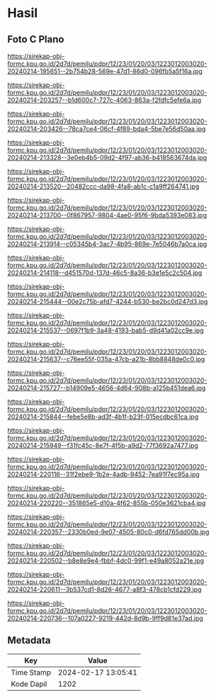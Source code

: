 # Hasil

## Foto C Plano

https://sirekap-obj-formc.kpu.go.id/2d7d/pemilu/pdpr/12/23/01/20/03/1223012003020-20240214-195651--2b754b28-569e-47d1-86d0-096fb5a5f16a.jpg

https://sirekap-obj-formc.kpu.go.id/2d7d/pemilu/pdpr/12/23/01/20/03/1223012003020-20240214-203257--b1d600c7-727c-4063-863a-f2fdfc5efe6a.jpg

https://sirekap-obj-formc.kpu.go.id/2d7d/pemilu/pdpr/12/23/01/20/03/1223012003020-20240214-203426--78ca7ce4-06cf-4f89-bda4-5be7e56d50aa.jpg

https://sirekap-obj-formc.kpu.go.id/2d7d/pemilu/pdpr/12/23/01/20/03/1223012003020-20240214-213328--3e0eb4b5-09d2-4f97-ab36-b418563674da.jpg

https://sirekap-obj-formc.kpu.go.id/2d7d/pemilu/pdpr/12/23/01/20/03/1223012003020-20240214-213520--20482ccc-da98-4fa8-ab1c-c1a9ff264741.jpg

https://sirekap-obj-formc.kpu.go.id/2d7d/pemilu/pdpr/12/23/01/20/03/1223012003020-20240214-213700--0f867957-9804-4ae0-95f6-9bda5393e083.jpg

https://sirekap-obj-formc.kpu.go.id/2d7d/pemilu/pdpr/12/23/01/20/03/1223012003020-20240214-213914--c05345b4-3ac7-4b95-869e-7e5046b7a0ca.jpg

https://sirekap-obj-formc.kpu.go.id/2d7d/pemilu/pdpr/12/23/01/20/03/1223012003020-20240214-214118--d451570d-137d-46c5-8a36-b3e1e5c2c504.jpg

https://sirekap-obj-formc.kpu.go.id/2d7d/pemilu/pdpr/12/23/01/20/03/1223012003020-20240214-215444--00e2c75b-afd7-4244-b530-be2bc0d247d3.jpg

https://sirekap-obj-formc.kpu.go.id/2d7d/pemilu/pdpr/12/23/01/20/03/1223012003020-20240214-215537--0697f1b9-3a48-4193-bab5-d9d41a02cc9e.jpg

https://sirekap-obj-formc.kpu.go.id/2d7d/pemilu/pdpr/12/23/01/20/03/1223012003020-20240214-215637--c76ee55f-035a-47cb-a21b-8bb8848de0c0.jpg

https://sirekap-obj-formc.kpu.go.id/2d7d/pemilu/pdpr/12/23/01/20/03/1223012003020-20240214-215727--b14909e5-4656-4d64-908b-a125b451dea6.jpg

https://sirekap-obj-formc.kpu.go.id/2d7d/pemilu/pdpr/12/23/01/20/03/1223012003020-20240214-215844--febe5e8b-ad3f-4b1f-b23f-015ecdbc61ca.jpg

https://sirekap-obj-formc.kpu.go.id/2d7d/pemilu/pdpr/12/23/01/20/03/1223012003020-20240214-215949--f31fc45c-8e7f-4f5b-a9d2-77f3692a7477.jpg

https://sirekap-obj-formc.kpu.go.id/2d7d/pemilu/pdpr/12/23/01/20/03/1223012003020-20240214-220116--31f2ebe9-1b2e-4adb-9452-7ea91f7ec95a.jpg

https://sirekap-obj-formc.kpu.go.id/2d7d/pemilu/pdpr/12/23/01/20/03/1223012003020-20240214-220220--351865e5-d10a-4f62-855b-050e3621cba4.jpg

https://sirekap-obj-formc.kpu.go.id/2d7d/pemilu/pdpr/12/23/01/20/03/1223012003020-20240214-220357--2330b0ed-9e07-4505-80c0-d6fd765dd00b.jpg

https://sirekap-obj-formc.kpu.go.id/2d7d/pemilu/pdpr/12/23/01/20/03/1223012003020-20240214-220502--b8e8e9e4-fbbf-4dc0-99f1-e49a8052a21e.jpg

https://sirekap-obj-formc.kpu.go.id/2d7d/pemilu/pdpr/12/23/01/20/03/1223012003020-20240214-220611--3b537cd1-8d26-4677-a8f3-478cb1cfd229.jpg

https://sirekap-obj-formc.kpu.go.id/2d7d/pemilu/pdpr/12/23/01/20/03/1223012003020-20240214-220736--107a0227-9219-442d-8d9b-9ff9d81e37ad.jpg


## Metadata

| Key        | Value               |
| ---------- | ------------------- |
| Time Stamp | 2024-02-17 13:05:41 |
| Kode Dapil | 1202                |



